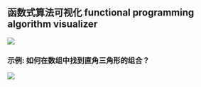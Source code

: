 ## 函数式算法可视化 functional programming algorithm visualizer


![](https://raw.githubusercontent.com/chanshunli/functional-programming-visualgo/master/website_preview.png)

### 示例: 如何在数组中找到直角三角形的组合？

![](https://raw.githubusercontent.com/chanshunli/functional-programming-visualgo/master/demo_fp_visualgo.gif)
